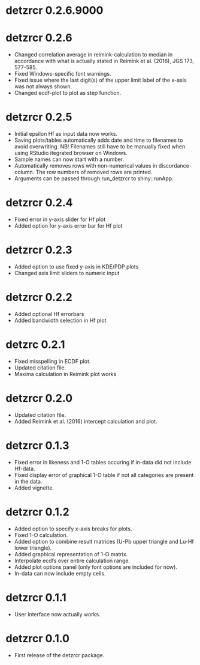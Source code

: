 # detzrcr 0.2.6.9000

# detzrcr 0.2.6
* Changed correlation average in reimink-calculation to median in accordance
  with what is actually stated in Reimink et al. (2016), JGS 173, 577-585.
* Fixed Windows-specific font warnings.
* Fixed issue where the last digit(s) of the upper limit label of the x-axis was
  not always shown.
* Changed ecdf-plot to plot as step function.

# detzrcr 0.2.5
* Initial epsilon Hf as input data now works.
* Saving plots/tables automatically adds date and time to filenames to avoid
  overwriting. NB! Filenames still have to be manually fixed when using RStudio
  itegrated browser on Windows.
* Sample names can now start with a number.
* Automatically removes rows with non-numerical values in discordance-column.
  The row numbers of removed rows are printed.
* Arguments can be passed through run_detzrcr to shiny::runApp.

# detzrcr 0.2.4
* Fixed error in y-axis slider for Hf plot
* Added option for y-axis error bar for Hf plot

# detzrcr 0.2.3
* Added option to use fixed y-axis in KDE/PDP plots
* Changed axis limit sliders to numeric input

# detzrcr 0.2.2
* Added optional Hf errorbars
* Added bandwidth selection in Hf plot

# detzrc 0.2.1
* Fixed misspelling in ECDF plot.
* Updated citation file.
* Maxima calculation in Reimink plot works

# detzrcr 0.2.0
* Updated citation file.
* Added Reimink et al. (2016) intercept calculation and plot.

# detzrcr 0.1.3
* Fixed error in likeness and 1-O tables occuring if in-data did not include
Hf-data.
* Fixed display error of graphical 1-O table if not all categories are present
in the data.
* Added vignette.

# detzrcr 0.1.2
* Added option to specify x-axis breaks for plots.
* Fixed 1-O calculation.
* Added option to combine result matrices (U-Pb upper triangle and Lu-Hf lower
triangle).
* Added graphical representation of 1-O matrix.
* Interpolate ecdfs over entire calculation range.
* Added plot options panel (only font options are included for now).
* In-data can now include empty cells.

# detzrcr 0.1.1
* User interface now actually works.

# detzrcr 0.1.0
* First release of the detzrcr package.
